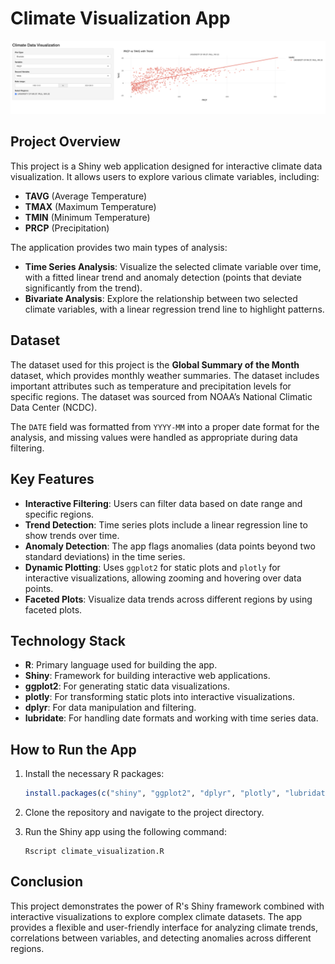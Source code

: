 # Climate Visualization App

![Climate Visualization](image.png)

## Project Overview

This project is a Shiny web application designed for interactive climate data visualization. It allows users to explore various climate variables, including:

- **TAVG** (Average Temperature)
- **TMAX** (Maximum Temperature)
- **TMIN** (Minimum Temperature)
- **PRCP** (Precipitation)

The application provides two main types of analysis:

- **Time Series Analysis**: Visualize the selected climate variable over time, with a fitted linear trend and anomaly detection (points that deviate significantly from the trend).
- **Bivariate Analysis**: Explore the relationship between two selected climate variables, with a linear regression trend line to highlight patterns.

## Dataset

The dataset used for this project is the **Global Summary of the Month** dataset, which provides monthly weather summaries. The dataset includes important attributes such as temperature and precipitation levels for specific regions. The dataset was sourced from NOAA’s National Climatic Data Center (NCDC).

The `DATE` field was formatted from `YYYY-MM` into a proper date format for the analysis, and missing values were handled as appropriate during data filtering.

## Key Features

- **Interactive Filtering**: Users can filter data based on date range and specific regions.
- **Trend Detection**: Time series plots include a linear regression line to show trends over time.
- **Anomaly Detection**: The app flags anomalies (data points beyond two standard deviations) in the time series.
- **Dynamic Plotting**: Uses `ggplot2` for static plots and `plotly` for interactive visualizations, allowing zooming and hovering over data points.
- **Faceted Plots**: Visualize data trends across different regions by using faceted plots.

## Technology Stack

- **R**: Primary language used for building the app.
- **Shiny**: Framework for building interactive web applications.
- **ggplot2**: For generating static data visualizations.
- **plotly**: For transforming static plots into interactive visualizations.
- **dplyr**: For data manipulation and filtering.
- **lubridate**: For handling date formats and working with time series data.

## How to Run the App

1. Install the necessary R packages:
   ```R
   install.packages(c("shiny", "ggplot2", "dplyr", "plotly", "lubridate"))
   ```

2. Clone the repository and navigate to the project directory.

3. Run the Shiny app using the following command:
   ```
   Rscript climate_visualization.R
   ```

## Conclusion

This project demonstrates the power of R's Shiny framework combined with interactive visualizations to explore complex climate datasets. The app provides a flexible and user-friendly interface for analyzing climate trends, correlations between variables, and detecting anomalies across different regions.
